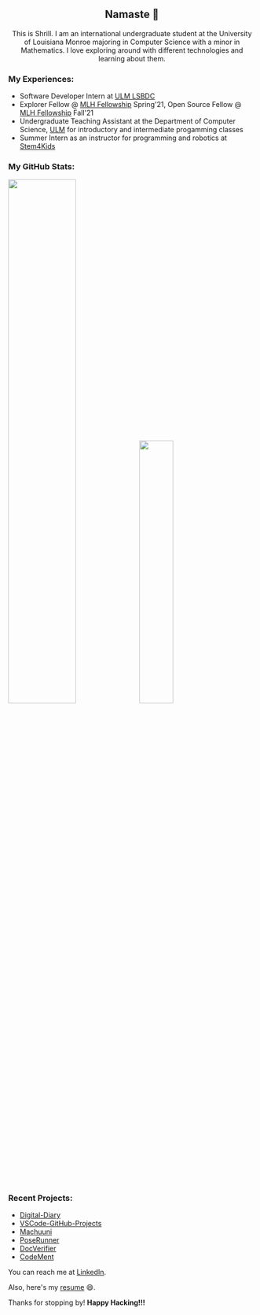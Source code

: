 <h2 align="center"> Namaste 🙏</h2>

<p align="center">This is Shrill. I am an international undergraduate student at the University of Louisiana Monroe majoring in Computer Science with a minor in Mathematics. I love exploring around with different technologies and learning about them. <p>

### My Experiences:
- Software Developer Intern at [ULM LSBDC](https://www.louisianasbdc.org/lsbdc-at-university-of-louisiana-monroe)
- Explorer Fellow @ [MLH Fellowship](https://fellowship.mlh.io/) Spring'21, Open Source Fellow @ [MLH Fellowship](https://fellowship.mlh.io/) Fall'21
- Undergraduate Teaching Assistant at the Department of Computer Science, [ULM](https://www.ulm.edu/) for introductory and intermediate progamming classes
- Summer Intern as an instructor for programming and robotics at [Stem4Kids](https://www.stem4kids.co/)

### My GitHub Stats:

<p align="left">
  <img width="52.25%" src="https://github-readme-stats.vercel.app/api?username=ShrillShrestha&show_icons=true&theme=tokyonight&line_height=48" />
  <img width="37%" src="https://github-readme-stats.vercel.app/api/top-langs/?username=ShrillShrestha&count_private=true&theme=tokyonight">
</p>

### Recent Projects:
- [Digital-Diary](https://github.com/ShrillShrestha/digital-diary)
- [VSCode-GitHub-Projects](https://github.com/MLH-Fellowship/vscode-github-projects)
- [Machuuni](https://github.com/ShrillShrestha/Machuuni)
- [PoseRunner](https://github.com/MLH-Fellowship/PoseRunner)
- [DocVerifier](https://github.com/Open-Sourced-Olaf/DocVerifier)
- [CodeMent](https://github.com/RashikaKarki/Codement)

You can reach me at [LinkedIn](https://www.linkedin.com/in/shrillshrestha/).

Also, here's my [resume](https://drive.google.com/file/d/1DepZUdS72YBJyUSS3mJMhSbPoGoSRqJf/view?usp=sharing) 😄.

<p>Thanks for stopping by! <strong> Happy Hacking!!! </strong> </p>
